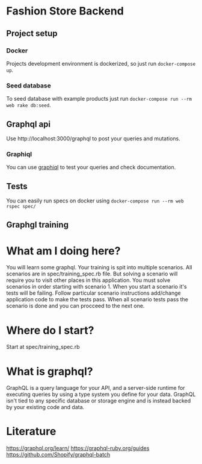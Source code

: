# Fashion Store Backend

## Project setup
### Docker
Projects development environment is dockerized, so just run `docker-compose up`.
### Seed database
To seed database with example products just run `docker-compose run --rm web rake db:seed`.

## Graphql api
Use http://localhost:3000/graphql to post your queries and mutations.
### Graphiql
You can use [graphiql](http://localhost:3000/graphiql) to test your queries and check documentation.

## Tests
You can easily run specs on docker using `docker-compose run --rm web rspec spec/`

## Graphgl training

# What am I doing here?

You will learn some graphql.
Your training is spit into multiple scenarios. All scenarios are in spec/training_spec.rb file.
But solving a scenario will require you to visit other places in this application.
You must solve scenarios in order starting with scenario 1. When you start a scenario it's tests will be failing.
Follow particular scenario instructions add/change application code to make the tests pass.
When all scenario tests pass the scenario is done and you can procceed to the next one.

# Where do I start?
Start at spec/training_spec.rb
 
# What is graphql?

GraphQL is a query language for your API, and a server-side runtime for executing queries by using a type system
you define for your data. GraphQL isn't tied to any specific database or storage engine
and is instead backed by your existing code and data.

# Literature
https://graphql.org/learn/
https://graphql-ruby.org/guides
https://github.com/Shopify/graphql-batch
   
